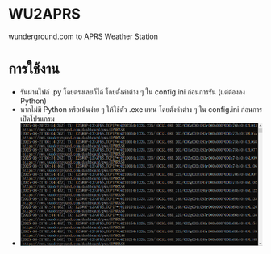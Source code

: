 # WU2APRS
wunderground.com to APRS Weather Station

การใช้งาน
================================================================================
- รันผ่านไฟล์ .py โดยตรงเลยก็ได้ โดยตั้งค่าต่าง ๆ ใน config.ini ก่อนการรัน (แต่ต้องลง Python)
- หากไม่มี Python หรือเน้นง่าย ๆ ให้ใช้ตัว .exe แทน โดยตั้งค่าต่าง ๆ ใน config.ini ก่อนการเปิดโปรแกรม
- ![Alt text](wu2aprs.png?raw=true)
